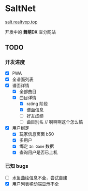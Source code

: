 # SaltNet
[salt.realtvop.top](https://salt.realtvop.top)

开发中的 **舞萌DX** 查分网站

## TODO

### 开发进度

- [x] PWA
- [x] 全谱面列表
- [x] 谱面详情
    - [x] 全部曲目
    - [x] 曲目详情
        - [x] rating 阶段
        - [x] 谱面信息
        - [ ] 好友成绩
        - [ ] 曲目别名 // 啊啊啊这个怎么搞
- [x] 用户绑定
    - [x] 玩家信息页面 b50
    - [x] 多用户
    - [x] 绑定 `In Game` 数据
    - [x] 查询用户是否已上机

### 已知 bugs

- [ ] 水鱼曲绘信息不全，尝试自建
- [x] 用户列表移动端显示不全